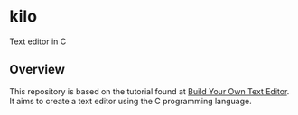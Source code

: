 # kilo
Text editor in C

## Overview

This repository is based on the tutorial found at [Build Your Own Text Editor](https://viewsourcecode.org/snaptoken/kilo/index.html). 
It aims to create a text editor using the C programming language.
